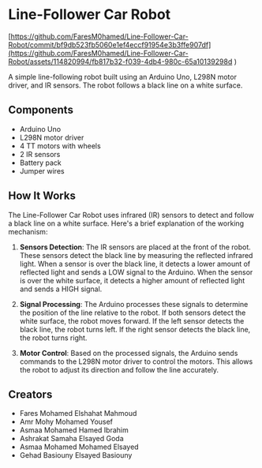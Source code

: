 # Line-Follower Car Robot

[https://github.com/FaresM0hamed/Line-Follower-Car-Robot/commit/bf9db523fb5060e1ef4eccf91954e3b3ffe907df](https://github.com/FaresM0hamed/Line-Follower-Car-Robot/assets/114820994/fb817b32-f039-4db4-980c-65a10139298d
)

A simple line-following robot built using an Arduino Uno, L298N motor driver, and IR sensors. The robot follows a black line on a white surface.

## Components

- Arduino Uno
- L298N motor driver
- 4 TT motors with wheels
- 2 IR sensors
- Battery pack
- Jumper wires

## How It Works

The Line-Follower Car Robot uses infrared (IR) sensors to detect and follow a black line on a white surface. Here's a brief explanation of the working mechanism:

1. **Sensors Detection**: The IR sensors are placed at the front of the robot. These sensors detect the black line by measuring the reflected infrared light. When a sensor is over the black line, it detects a lower amount of reflected light and sends a LOW signal to the Arduino. When the sensor is over the white surface, it detects a higher amount of reflected light and sends a HIGH signal.

2. **Signal Processing**: The Arduino processes these signals to determine the position of the line relative to the robot. If both sensors detect the white surface, the robot moves forward. If the left sensor detects the black line, the robot turns left. If the right sensor detects the black line, the robot turns right.

3. **Motor Control**: Based on the processed signals, the Arduino sends commands to the L298N motor driver to control the motors. This allows the robot to adjust its direction and follow the line accurately.

## Creators

- Fares Mohamed Elshahat Mahmoud
- Amr Mohy Mohamed Yousef
- Asmaa Mohamed Hamed Ibrahim
- Ashrakat Samaha Elsayed Goda
- Asmaa Mohamed Mohamed Elsayed
- Gehad Basiouny Elsayed Basiouny
